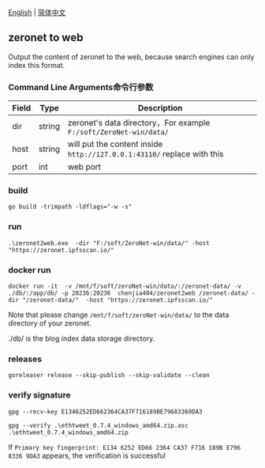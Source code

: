 [English](./README.md) | [简体中文](./README.zh-CN.md)
## zeronet to web

Output the content of zeronet to the web, because search engines can only index this format.


### Command Line Arguments命令行参数
| Field     | Type             | Description                                                                          |
|-----------|-------------|------------------------------------------------------------------------|
| dir         | string          | zeronet's data directory，For example `F:/soft/ZeroNet-win/data/` |
| host         | string          | will put the content inside `http://127.0.0.1:43110/` replace with this|
| port         | int          | web port|

### build

` go build -trimpath -ldflags="-w -s" `


### run
```
.\zeronet2web.exe  -dir "F:/soft/ZeroNet-win/data/" -host "https://zeronet.ipfsscan.io/"
```

### docker run
```
docker run -it  -v /mnt/f/soft/zeroNet-win/data/:/zeronet-data/ -v ./db/:/app/db/ -p 20236:20236  chenjia404/zeronet2web /zeronet-data/ -dir "/zeronet-data/"  -host "https://zeronet.ipfsscan.io/"
```

Note that please change `/mnt/f/soft/zeroNet-win/data/` to the data directory of your zeronet.

./db/ is the blog index data storage directory.

### releases

`goreleaser release --skip-publish --skip-validate --clean`

### verify signature

```
gpg --recv-key E1346252ED662364CA37F716189BE79683369DA3

gpg --verify .\ethtweet_0.7.4_windows_amd64.zip.asc .\ethtweet_0.7.4_windows_amd64.zip
```
If `Primary key fingerprint: E134 6252 ED66 2364 CA37 F716 189B E796 8336 9DA3` appears, the verification is successful